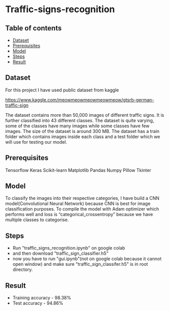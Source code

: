 # Traffic-signs-recognition

## Table of contents
* [Dataset](#dataset)
* [Prerequisites](#prerequisites)
* [Model](#model)
* [Steps](#steps)
* [Result](#result)


## Dataset
For this project I have used public dataset from kaggle

https://www.kaggle.com/meowmeowmeowmeowmeow/gtsrb-german-traffic-sign

The dataset contains more than 50,000 images of different traffic signs. It is further classified into 43 different classes. The dataset is quite varying, some of the classes have many images while some classes have few images. The size of the dataset is around 300 MB. The dataset has a train folder which contains images inside each class and a test folder which we will use for testing our model.

## Prerequisites
Tensorflow 
Keras
Scikit-learn
Matplotlib
Pandas
Numpy
Pillow
Tkinter

## Model
To classify the images into their respective categories, I have build a CNN model(Convolutional Neural Network) because CNN is best for image classification purposes.
To compile the model with Adam optimizer which performs well and loss is “categorical_crossentropy” because we have multiple classes to categorise.

## Steps
* Run "traffic_signs_recognition.ipynb" on google colab
* and then download "traffic_sign_classifier.h5"
* now you have to run "gui.ipynb"(not on google colab because it cannot open window) and make sure "traffic_sign_classifer.h5" is in root directory.

## Result
* Training accuracy - 98.38%
* Test accuracy - 94.86%
